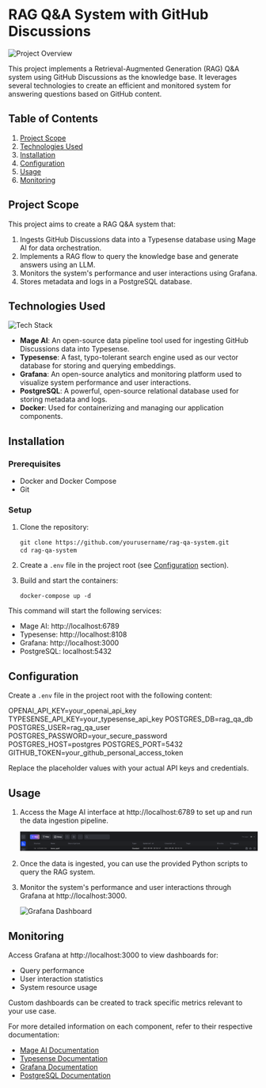 # RAG Q&A System with GitHub Discussions

![Project Overview](/img/project_overview.png)

This project implements a Retrieval-Augmented Generation (RAG) Q&A system using GitHub Discussions as the knowledge base. It leverages several technologies to create an efficient and monitored system for answering questions based on GitHub content.

## Table of Contents

1. [Project Scope](#project-scope)
2. [Technologies Used](#technologies-used)
3. [Installation](#installation)
4. [Configuration](#configuration)
5. [Usage](#usage)
6. [Monitoring](#monitoring)

## Project Scope

This project aims to create a RAG Q&A system that:

1. Ingests GitHub Discussions data into a Typesense database using Mage AI for data orchestration.
2. Implements a RAG flow to query the knowledge base and generate answers using an LLM.
3. Monitors the system's performance and user interactions using Grafana.
4. Stores metadata and logs in a PostgreSQL database.

## Technologies Used

![Tech Stack](/img/tech_stack.png)

- **Mage AI**: An open-source data pipeline tool used for ingesting GitHub Discussions data into Typesense.
- **Typesense**: A fast, typo-tolerant search engine used as our vector database for storing and querying embeddings.
- **Grafana**: An open-source analytics and monitoring platform used to visualize system performance and user interactions.
- **PostgreSQL**: A powerful, open-source relational database used for storing metadata and logs.
- **Docker**: Used for containerizing and managing our application components.

## Installation

### Prerequisites

- Docker and Docker Compose
- Git

### Setup

1. Clone the repository:
   ```
   git clone https://github.com/yourusername/rag-qa-system.git
   cd rag-qa-system
   ```

2. Create a `.env` file in the project root (see [Configuration](#configuration) section).

3. Build and start the containers:
   ```
   docker-compose up -d
   ```

This command will start the following services:
- Mage AI: http://localhost:6789
- Typesense: http://localhost:8108
- Grafana: http://localhost:3000
- PostgreSQL: localhost:5432

## Configuration

Create a `.env` file in the project root with the following content:


OPENAI_API_KEY=your_openai_api_key
TYPESENSE_API_KEY=your_typesense_api_key
POSTGRES_DB=rag_qa_db
POSTGRES_USER=rag_qa_user
POSTGRES_PASSWORD=your_secure_password
POSTGRES_HOST=postgres
POSTGRES_PORT=5432
GITHUB_TOKEN=your_github_personal_access_token



Replace the placeholder values with your actual API keys and credentials.

## Usage

1. Access the Mage AI interface at http://localhost:6789 to set up and run the data ingestion pipeline.

   ![Mage AI Dashboard](/img/mage_ai_dashboard.png)

2. Once the data is ingested, you can use the provided Python scripts to query the RAG system.

3. Monitor the system's performance and user interactions through Grafana at http://localhost:3000.

   ![Grafana Dashboard](/img/grafana_dashboard.png)

## Monitoring

Access Grafana at http://localhost:3000 to view dashboards for:
- Query performance
- User interaction statistics
- System resource usage

Custom dashboards can be created to track specific metrics relevant to your use case.

For more detailed information on each component, refer to their respective documentation:
- [Mage AI Documentation](https://docs.mage.ai/)
- [Typesense Documentation](https://typesense.org/docs/)
- [Grafana Documentation](https://grafana.com/docs/)
- [PostgreSQL Documentation](https://www.postgresql.org/docs/)